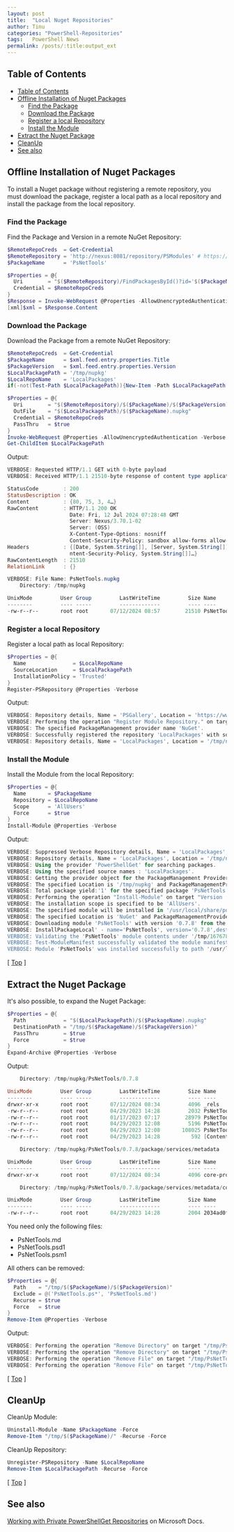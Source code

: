 ```yaml
---
layout: post
title:  "Local Nuget Repositories"
author: Tinu
categories: "PowerShell-Repositories"
tags:   PowerShell News
permalink: /posts/:title:output_ext
---
```


## Table of Contents

- [Table of Contents](#table-of-contents)
- [Offline Installation of Nuget Packages](#offline-installation-of-nuget-packages)
  - [Find the Package](#find-the-package)
  - [Download the Package](#download-the-package)
  - [Register a local Repository](#register-a-local-repository)
  - [Install the Module](#install-the-module)
- [Extract the Nuget Package](#extract-the-nuget-package)
- [CleanUp](#cleanup)
- [See also](#see-also)

## Offline Installation of Nuget Packages

To install a Nuget package without registering a remote repository, you must download the package, register a local path as a local repository and install the package from the local repository.

### Find the Package

Find the Package and Version in a remote NuGet Repository:

````powershell
$RemoteRepoCreds  = Get-Credential
$RemoteRepository = 'http://nexus:8081/repository/PSModules' # https://www.powershellgallery.com/api/v2
$PackageName      = 'PsNetTools'

$Properties = @{
  Uri        = "$($RemoteRepository)/FindPackagesById()?id='$($PackageName)'"
  Credential = $RemoteRepoCreds
}
$Response = Invoke-WebRequest @Properties -AllowUnencryptedAuthentication -Verbose
[xml]$xml = $Response.Content
````

### Download the Package

Download the Package from a remote NuGet Repository:

````powershell
$RemoteRepoCreds  = Get-Credential
$PackageName      = $xml.feed.entry.properties.Title
$PackageVersion   = $xml.feed.entry.properties.Version
$LocalPackagePath = '/tmp/nupkg'
$LocalRepoName    = 'LocalPackages'
if(-not(Test-Path $LocalPackagePath)){New-Item -Path $LocalPackagePath -ItemType Directory -Force}

$Properties = @{
  Uri        = "$($RemoteRepository)/$($PackageName)/$($PackageVersion)"
  OutFile    = "$($LocalPackagePath)/$($PackageName).nupkg"
  Credential = $RemoteRepoCreds
  PassThru   = $true
}
Invoke-WebRequest @Properties -AllowUnencryptedAuthentication -Verbose
Get-ChildItem $LocalPackagePath
````

Output:

````powershell
VERBOSE: Requested HTTP/1.1 GET with 0-byte payload
VERBOSE: Received HTTP/1.1 21510-byte response of content type application/zip

StatusCode        : 200
StatusDescription : OK
Content           : {80, 75, 3, 4…}
RawContent        : HTTP/1.1 200 OK
                    Date: Fri, 12 Jul 2024 07:28:48 GMT
                    Server: Nexus/3.70.1-02
                    Server: (OSS)
                    X-Content-Type-Options: nosniff
                    Content-Security-Policy: sandbox allow-forms allow-modals allow-popups allow-p…
Headers           : {[Date, System.String[]], [Server, System.String[]], [X-Content-Type-Options, System.String[]], [Co
                    ntent-Security-Policy, System.String[]]…}
RawContentLength  : 21510
RelationLink      : {}

VERBOSE: File Name: PsNetTools.nupkg
    Directory: /tmp/nupkg

UnixMode         User Group         LastWriteTime         Size Name
--------         ---- -----         -------------         ---- ----
-rw-r--r--       root root       07/12/2024 08:57        21510 PsNetTools.nupkg
````

### Register a local Repository

Register a local path as local Repository:

````powershell
$Properties = @{
  Name               = $LocalRepoName
  SourceLocation     = $LocalPackagePath
  InstallationPolicy = 'Trusted'
}
Register-PSRepository @Properties -Verbose
````

Output:

````powershell
VERBOSE: Repository details, Name = 'PSGallery', Location = 'https://www.powershellgallery.com/api/v2'; IsTrusted = 'False'; IsRegistered = 'True'.
VERBOSE: Performing the operation "Register Module Repository." on target "Module Repository 'LocalPackages' (/tmp/nupkg) in provider 'PowerShellGet'.".
VERBOSE: The specified PackageManagement provider name 'NuGet'.
VERBOSE: Successfully registered the repository 'LocalPackages' with source location '/tmp/nupkg'.
VERBOSE: Repository details, Name = 'LocalPackages', Location = '/tmp/nupkg'; IsTrusted = 'True'; IsRegistered = 'True'.
````

### Install the Module

Install the Module from the local Repository:

````powershell
$Properties = @{
  Name       = $PackageName
  Repository = $LocalRepoName
  Scope      = 'AllUsers'
  Force      = $true
}
Install-Module @Properties -Verbose
````

Output:

````powershell
VERBOSE: Suppressed Verbose Repository details, Name = 'LocalPackages', Location = '/tmp/nupkg'; IsTrusted = 'True'; IsRegistered = 'True'.
VERBOSE: Repository details, Name = 'LocalPackages', Location = '/tmp/nupkg'; IsTrusted = 'True'; IsRegistered = 'True'.
VERBOSE: Using the provider 'PowerShellGet' for searching packages.
VERBOSE: Using the specified source names : 'LocalPackages'.
VERBOSE: Getting the provider object for the PackageManagement Provider 'NuGet'.
VERBOSE: The specified Location is '/tmp/nupkg' and PackageManagementProvider is 'NuGet'.
VERBOSE: Total package yield:'1' for the specified package 'PsNetTools'.
VERBOSE: Performing the operation "Install-Module" on target "Version '0.7.8' of module 'PsNetTools'".
VERBOSE: The installation scope is specified to be 'AllUsers'.
VERBOSE: The specified module will be installed in '/usr/local/share/powershell/Modules'.
VERBOSE: The specified Location is 'NuGet' and PackageManagementProvider is 'NuGet'.
VERBOSE: Downloading module 'PsNetTools' with version '0.7.8' from the repository '/tmp/nupkg'.
VERBOSE: InstallPackageLocal' - name='PsNetTools', version='0.7.8',destination='/tmp/1676781311'
VERBOSE: Validating the 'PsNetTools' module contents under '/tmp/1676781311/PsNetTools.0.7.8' path.
VERBOSE: Test-ModuleManifest successfully validated the module manifest file '/tmp/1676781311/PsNetTools.0.7.8'.
VERBOSE: Module 'PsNetTools' was installed successfully to path '/usr/local/share/powershell/Modules/PsNetTools/0.7.8'.
````

[ [Top](#) ] 

## Extract the Nuget Package

It's also possible, to expand the Nuget Package:

````powershell
$Properties = @{
  Path            = "$($LocalPackagePath)/$($PackageName).nupkg"
  DestinationPath = "/tmp/$($PackageName)/$($PackageVersion)"
  PassThru        = $true
  Force           = $true
}
Expand-Archive @Properties -Verbose
````

Output:

````powershell
    Directory: /tmp/nupkg/PsNetTools/0.7.8

UnixMode         User Group         LastWriteTime         Size Name
--------         ---- -----         -------------         ---- ----
drwxr-xr-x       root root       07/12/2024 08:34         4096 _rels
-rw-r--r--       root root       04/29/2023 14:28         2032 PsNetTools.nuspec
-rw-r--r--       root root       01/17/2023 07:17        28979 PsNetTools.md
-rw-r--r--       root root       04/29/2023 12:08         5196 PsNetTools.psd1
-rw-r--r--       root root       04/29/2023 12:08       108025 PsNetTools.psm1
-rw-r--r--       root root       04/29/2023 14:28          592 [Content_Types].xml

    Directory: /tmp/nupkg/PsNetTools/0.7.8/package/services/metadata

UnixMode         User Group         LastWriteTime         Size Name
--------         ---- -----         -------------         ---- ----
drwxr-xr-x       root root       07/12/2024 08:34         4096 core-properties

    Directory: /tmp/nupkg/PsNetTools/0.7.8/package/services/metadata/core-properties

UnixMode         User Group         LastWriteTime         Size Name
--------         ---- -----         -------------         ---- ----
-rw-r--r--       root root       04/29/2023 14:28         2004 2034ad0f68304a1980ce799ce4615f52.psmdcp
````

You need only the following files:

- PsNetTools.md 
- PsNetTools.psd1 
- PsNetTools.psm1

All others can be removed:

````powershell
$Properties = @{
  Path    = "/tmp/$($PackageName)/$($PackageVersion)"
  Exclude = @('PsNetTools.ps*', 'PsNetTools.md')
  Recurse = $true
  Force   = $true
}
Remove-Item @Properties -Verbose
````

Output:

````powershell
VERBOSE: Performing the operation "Remove Directory" on target "/tmp/PsNetTools/0.7.8/_rels".
VERBOSE: Performing the operation "Remove Directory" on target "/tmp/PsNetTools/0.7.8/package".
VERBOSE: Performing the operation "Remove File" on target "/tmp/PsNetTools/0.7.8/[Content_Types].xml".
VERBOSE: Performing the operation "Remove File" on target "/tmp/PsNetTools/0.7.8/PsNetTools.nuspec".
````

[ [Top](#) ] 

## CleanUp

CleanUp Module:

````powershell
Uninstall-Module -Name $PackageName -Force
Remove-Item "/tmp/$($PackageName)/" -Recurse -Force
````

CleanUp Repository:

````powershell
Unregister-PSRepository -Name $LocalRepoName
Remove-Item $LocalPackagePath -Recurse -Force
````

[ [Top](#table-of-contents) ] 

## See also

[Working with Private PowerShellGet Repositories](https://docs.microsoft.com/en-us/powershell/scripting/gallery/how-to/working-with-local-psrepositories?view=powershell-7.1) on Microsoft Docs.
